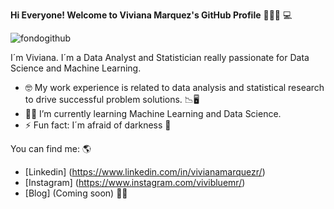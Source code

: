 **Hi Everyone! Welcome to Viviana Marquez's GitHub Profile** 👋🙋‍♀️ 💻

![fondogithub](https://user-images.githubusercontent.com/62452521/105530571-f7bb1100-5cb5-11eb-957e-2b4e0a0fe0a8.png)

I´m Viviana. I´m a Data Analyst and Statistician really passionate for Data Science and Machine Learning. 
- 🤓 My work experience is related to data analysis and statistical research to drive successful problem solutions. 📉🖥 
- 👩‍💻 I’m currently learning Machine Learning and Data Science.
- ⚡ Fun fact: I´m afraid of darkness 👾

You can find me: 🌎 
- [Linkedin] (https://www.linkedin.com/in/vivianamarquezr/)
- [Instagram] (https://www.instagram.com/vivibluemr/)
- [Blog] (Coming soon) 👷‍♀️



<!--
**viviblue2020/viviblue2020** is a ✨ _special_ ✨ repository because its `README.md` (this file) appears on your GitHub profile.


Here are some ideas to get you started:

- 🔭 I’m currently working on ...
- 🌱 I’m currently learning ...
- 👯 I’m looking to collaborate on ...
- 🤔 I’m looking for help with ...
- 💬 Ask me about ...
- 📫 How to reach me: ...
- 😄 Pronouns: ...
- ⚡ Fun fact: ...
-->

